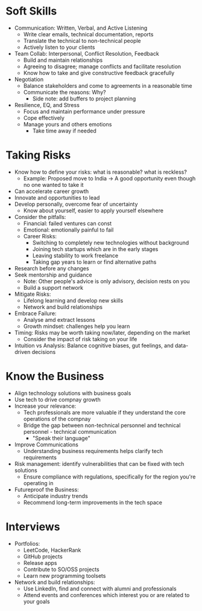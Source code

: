 # Soft Skills
- Communication: Written, Verbal, and Active Listening
    - Write clear emails, technical documentation, reports
    - Translate the technical to non-technical people
    - Actively listen to your clients
- Team Collab: Interpersonal, Conflict Resolution, Feedback
    - Build and maintain relationships
    - Agreeing to disagree; manage conflicts and facilitate resolution 
    - Know how to take and give constructive feedback gracefully
- Negotiation
    - Balance stakeholders and come to agreements in a reasonable time
    - Communicate the reasons: Why?
        - Side note: add buffers to project planning
- Resilience, EQ, and Stress
    - Focus and maintain performance under pressure
    - Cope effectively
    - Manage yours and others emotions
        - Take time away if needed

# Taking Risks
- Know how to define your risks: what is reasonable? what is reckless?
    - Example: Proposed move to India -> A good opportunity even though no one wanted to take it 
- Can accelerate career growth
- Innovate and opportunities to lead
- Develop personally, overcome fear of uncertainty
    - Know about yourself, easier to apply yourself elsewhere
- Consider the pitfalls:
    - Financial: failed ventures can const 
    - Emotional: emotionally painful to fail 
    - Career Risks:
        - Switching to completely new technologies without background
        - Joining tech startups which are in the early stages
        - Leaving stability to work freelance
        - Taking gap years to learn or find alternative paths
- Research before any changes
- Seek mentorship and guidance
    - Note: Other people's advice is only advisory, decision rests on you 
    - Build a support network
- Mitigate Risks:
    - Lifelong learning and develop new skills
    - Network and build relationships
- Embrace Failure:
    - Analyse amd extract lessons
    - Growth mindset: challenges help you learn 
- Timing: Risks may be worth taking now/later, depending on the market
    - Consider the impact of risk taking on your life
- Intuition vs Analysis: Balance cognitive biases, gut feelings, and data-driven decisions

# Know the Business
- Align technology solutions with business goals
- Use tech to drive compnay growth
- Increase your relevance:
    - Tech professionals are more valuable if they understand the core operations of the compnay
    - Bridge the gap between non-technical personnel and technical personnel - technical communication 
        - "Speak their language"
- Improve Communications
    - Understanding business requirements helps clarify tech requirements
- Risk management: identify vulnerabilities that can be fixed with tech solutions 
    - Ensure compliance with regulations, specifically for the region you're operating in 
- Futureproof the Business:
    - Anticipate industry trends
    - Recommend long-term improvements in the tech space

# Interviews
- Portfolios:
    - LeetCode, HackerRank
    - GitHub projects
    - Release apps
    - Contribute to SO/OSS projects
    - Learn new programming toolsets
- Network and build relationships:
    - Use LinkedIn, find and connect with alumni and professionals 
    - Attend events and conferences which interest you or are related to your goals
